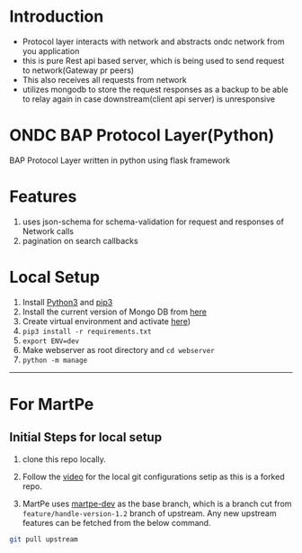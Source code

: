# Introduction

- Protocol layer interacts with network and abstracts ondc network from you application
- this is pure Rest api based server, which is being used to send request to network(Gateway pr peers)
- This also receives all requests from network
- utilizes mongodb to store the request responses as a backup to be able to relay again in case downstream(client api server) is unresponsive

# ONDC BAP Protocol Layer(Python)

BAP Protocol Layer written in python using flask framework

# Features

1. uses json-schema for schema-validation for request and responses of Network calls
2. pagination on search callbacks

# Local Setup

1. Install [Python3](https://www.python.org/downloads/) and [pip3](https://www.activestate.com/resources/quick-reads/how-to-install-and-use-pip3/)
2. Install the current version of Mongo DB from [here](https://docs.mongodb.com/manual/installation/)
3. Create virtual environment and activate [here](https://docs.python.org/3/library/venv.html))
4. `pip3 install -r requirements.txt`
5. `export ENV=dev`
6. Make webserver as root directory and `cd webserver`
7. `python -m manage`

---

# For MartPe

## Initial Steps for local setup

1. clone this repo locally.

2. Follow the [video](https://www.youtube.com/watch?v=deEYHVpE1c8&ab_channel=FaradayAcademy) for the local git configurations setip as this is a forked repo.

3. MartPe uses <a href="https://github.com/martpe-org/py-protocol-layer/tree/martpe-dev">martpe-dev</a> as the base branch, which is a branch cut from `feature/handle-version-1.2` branch of upstream. Any new upstream features can be fetched from the below command.

```bash
git pull upstream
```
